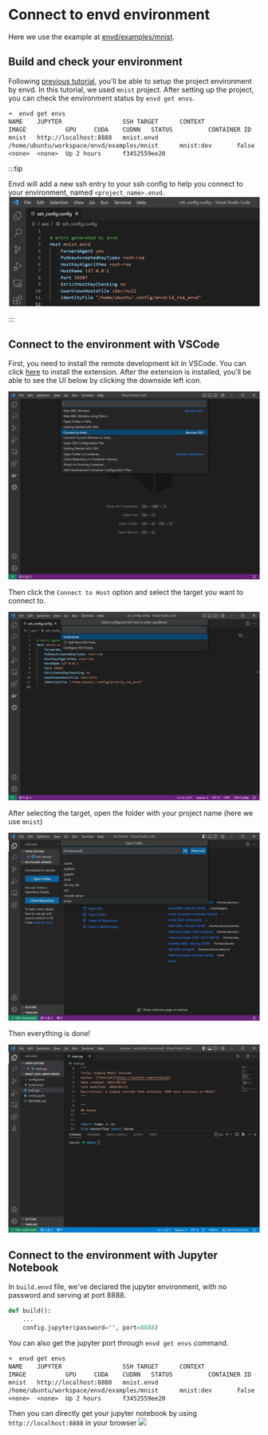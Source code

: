 # Connect to envd environment

Here we use the example at [envd/examples/mnist](https://github.com/tensorchord/envd/tree/main/examples/mnist).

## Build and check your environment

Following [previous tutorial](../build-envd/build-envd.md), you'll be able to setup the project environment by envd. In this tutorial, we used `mnist` project.
After setting up the project, you can check the environment status by `envd get envs`.

```
➜  envd get envs
NAME    JUPYTER                 SSH TARGET      CONTEXT                                         IMAGE           GPU     CUDA    CUDNN   STATUS          CONTAINER ID 
mnist   http://localhost:8888   mnist.envd      /home/ubuntu/workspace/envd/examples/mnist      mnist:dev       false   <none>  <none>  Up 2 hours      f3452559ee20
```


:::tip

Envd will add a new ssh entry to your ssh config to help you connect to your environment, named `<project_name>.envd`.
![](./assets/sshentry.jpg)

:::

## Connect to the environment with VSCode

First, you need to install the remote development kit in VSCode. You can click [here](vscode:extension/ms-vscode-remote.remote-ssh) to install the extension. After the extension is installed, you'll be able to see the UI below by clicking the downside left icon.

![](./assets/vscodessh.png)

Then click the `Connect to Host` option and select the target you want to connect to.

![](./assets/pj.png)

After selecting the target, open the folder with your project name (here we use `mnist`)

![](./assets/openfolder.jpg)

Then everything is done!

![](./assets/done.jpg)

## Connect to the environment with Jupyter Notebook

In `build.envd` file, we've declared the jupyter environment, with no password and serving at port 8888.

```python title=build.envd
def build():
    ...
    config.jupyter(password="", port=8888)
```

You can also get the jupyter port through `envd get envs` command.

```
➜  envd get envs
NAME    JUPYTER                 SSH TARGET      CONTEXT                                         IMAGE           GPU     CUDA    CUDNN   STATUS          CONTAINER ID 
mnist   http://localhost:8888   mnist.envd      /home/ubuntu/workspace/envd/examples/mnist      mnist:dev       false   <none>  <none>  Up 2 hours      f3452559ee20
```

Then you can directly get your jupyter notebook by using `http://localhost:8888` in your browser
![](https://i.imgur.com/weg3v9p.png)
